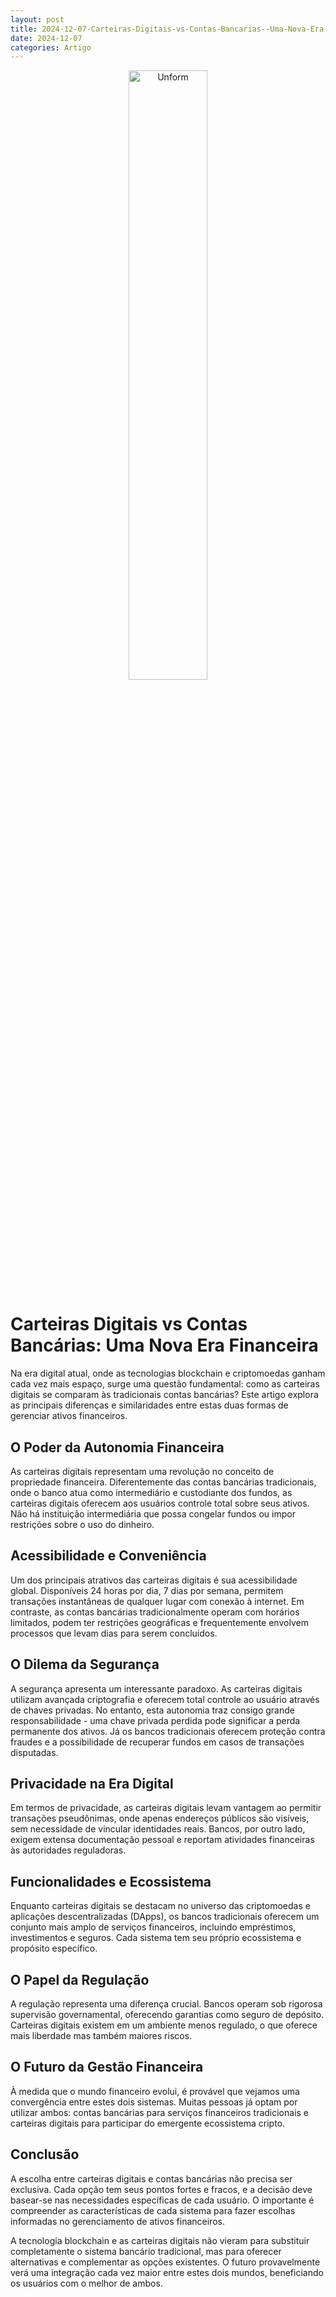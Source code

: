 ```yaml
---
layout: post
title: 2024-12-07-Carteiras-Digitais-vs-Contas-Bancarias--Uma-Nova-Era-Financeira
date: 2024-12-07
categories: Artigo
---
```


<p align="center">
<img src="{{ site.baseurl }}/images/2024-12-07-Carteiras-Digitais-vs-Contas-Bancarias--Uma-Nova-Era-Financeira.svg" 
height="50%" width="50%" alt="Unform" />
</p>  

# Carteiras Digitais vs Contas Bancárias: Uma Nova Era Financeira

Na era digital atual, onde as tecnologias blockchain e criptomoedas ganham cada vez mais espaço, surge uma questão fundamental: como as carteiras digitais se comparam às tradicionais contas bancárias? Este artigo explora as principais diferenças e similaridades entre estas duas formas de gerenciar ativos financeiros.

## O Poder da Autonomia Financeira

As carteiras digitais representam uma revolução no conceito de propriedade financeira. Diferentemente das contas bancárias tradicionais, onde o banco atua como intermediário e custodiante dos fundos, as carteiras digitais oferecem aos usuários controle total sobre seus ativos. Não há instituição intermediária que possa congelar fundos ou impor restrições sobre o uso do dinheiro.

## Acessibilidade e Conveniência

Um dos principais atrativos das carteiras digitais é sua acessibilidade global. Disponíveis 24 horas por dia, 7 dias por semana, permitem transações instantâneas de qualquer lugar com conexão à internet. Em contraste, as contas bancárias tradicionalmente operam com horários limitados, podem ter restrições geográficas e frequentemente envolvem processos que levam dias para serem concluídos.

## O Dilema da Segurança

A segurança apresenta um interessante paradoxo. As carteiras digitais utilizam avançada criptografia e oferecem total controle ao usuário através de chaves privadas. No entanto, esta autonomia traz consigo grande responsabilidade - uma chave privada perdida pode significar a perda permanente dos ativos. Já os bancos tradicionais oferecem proteção contra fraudes e a possibilidade de recuperar fundos em casos de transações disputadas.

## Privacidade na Era Digital

Em termos de privacidade, as carteiras digitais levam vantagem ao permitir transações pseudônimas, onde apenas endereços públicos são visíveis, sem necessidade de vincular identidades reais. Bancos, por outro lado, exigem extensa documentação pessoal e reportam atividades financeiras às autoridades reguladoras.

## Funcionalidades e Ecossistema

Enquanto carteiras digitais se destacam no universo das criptomoedas e aplicações descentralizadas (DApps), os bancos tradicionais oferecem um conjunto mais amplo de serviços financeiros, incluindo empréstimos, investimentos e seguros. Cada sistema tem seu próprio ecossistema e propósito específico.

## O Papel da Regulação

A regulação representa uma diferença crucial. Bancos operam sob rigorosa supervisão governamental, oferecendo garantias como seguro de depósito. Carteiras digitais existem em um ambiente menos regulado, o que oferece mais liberdade mas também maiores riscos.

## O Futuro da Gestão Financeira

À medida que o mundo financeiro evolui, é provável que vejamos uma convergência entre estes dois sistemas. Muitas pessoas já optam por utilizar ambos: contas bancárias para serviços financeiros tradicionais e carteiras digitais para participar do emergente ecossistema cripto.

## Conclusão

A escolha entre carteiras digitais e contas bancárias não precisa ser exclusiva. Cada opção tem seus pontos fortes e fracos, e a decisão deve basear-se nas necessidades específicas de cada usuário. O importante é compreender as características de cada sistema para fazer escolhas informadas no gerenciamento de ativos financeiros.

A tecnologia blockchain e as carteiras digitais não vieram para substituir completamente o sistema bancário tradicional, mas para oferecer alternativas e complementar as opções existentes. O futuro provavelmente verá uma integração cada vez maior entre estes dois mundos, beneficiando os usuários com o melhor de ambos.